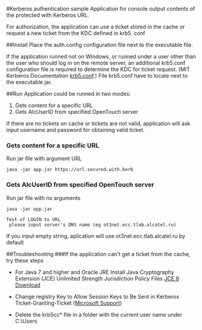 #Kerberos authentication sample
Application for console output contents of the protected with Kerberos URL.

For authorization, the application can use a ticket stored in the cache
 or request a new ticket from the KDC defined in krb5. conf

##Install
Place the auth.config configuration file next to the executable file. 

If the application runned not on Windows, or runned under a user other than the user who should log in on the remote server, an additional krb5.conf configuration file is required to determine the KDC for ticket request.
(MIT Kerberos Documentation [krb5.conf](https://web.mit.edu/kerberos/krb5-1.12/doc/admin/conf_files/krb5_conf.html).) File krb5.conf have to locate next to the executable jar.
 
##Run
Application could be runned in two modes:
 1)	Gets content for a specific URL
 2)	Gets AlcUserID from specified OpenTouch server

If there are no tickets on cache or tickets are not valid, application will ask input username and password for obtaining valid ticket.  
### Gets content for a specific URL
Run jar file with argument URL
```
java -jar app.jar https://url.secured.with.kerb
```

### Gets AlcUserID from specified OpenTouch server
Run jar file with no arguments 
```
java -jar app.jar

Test of LOGIN to URL
 please input server's DNS name (eg ot3net.ecc.tlab.alcatel.ru)
```
If you input empty string, aplication will use ot3net.ecc.tlab.alcatel.ru by default
 
 ##Troubleshooting
 ###If the application can't get a ticket from the cache, try these steps
 
 * For Java 7 and higher and Oracle JRE Install Java Cryptography Extension (JCE) Unlimited Strength Jurisdiction Policy Files [JCE 8 Download](https://www.oracle.com/java/technologies/javase-jce8-downloads.html)
 * Change registry Key to Allow Session Keys to Be Sent in Kerberos Ticket-Granting-Ticket ([Microsoft Support](https://support.microsoft.com/en-us/help/308339/registry-key-to-allow-session-keys-to-be-sent-in-kerberos-ticket-grant))
 
 * Delete the krb5cc* file in a folder with the current user name under C:\Users
 
    
 